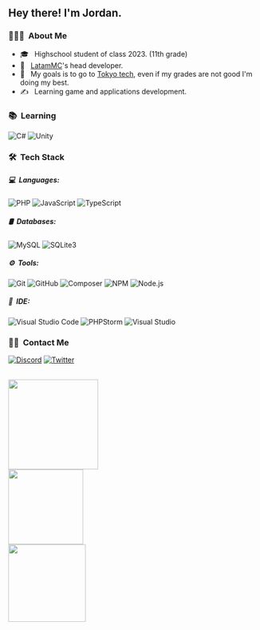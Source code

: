 <h2> Hey there! I'm Jordan. </h2>

<h3> 👨🏻‍💻 &nbsp;About Me </h3>

- 🎓 &nbsp; Highschool student of class 2023. (11th grade)
- 💼 &nbsp; [LatamMC](https://www.github.com/LatamMC)'s head developer.
- 🌱 &nbsp; My goals is to go to [Tokyo tech](https://www.titech.ac.jp/english/), even if my grades are not good I'm doing my best.
- ✍️ &nbsp; Learning game and applications development.


<h3> 📚 &nbsp;Learning</h3>

  ![C#](https://img.shields.io/badge/C%23-239120?style=for-the-badge&logo=c-sharp&logoColor=white)
  ![Unity](https://img.shields.io/badge/Unity-100000?style=for-the-badge&logo=unity&logoColor=white)

<h3> 🛠 &nbsp;Tech Stack</h3>
<h5> 💻 &nbsp;Languages: </h5>

  ![PHP](https://img.shields.io/badge/PHP-777BB4?style=for-the-badge&logo=php&logoColor=white)
  ![JavaScript](https://img.shields.io/badge/JavaScript-323330?style=for-the-badge&logo=javascript&logoColor=F7DF1E)
  ![TypeScript](https://img.shields.io/badge/TypeScript-007ACC?style=for-the-badge&logo=typescript&logoColor=white)

<h5> 🛢 &nbsp;Databases: </h5>

  ![MySQL](https://img.shields.io/badge/MySQL-00758F?style=for-the-badge&logo=mysql&logoColor=white)
  ![SQLite3](https://img.shields.io/badge/SQLite3-0080FE?style=for-the-badge&logo=sqlite&logoColor=white)

<h5> ⚙️ &nbsp;Tools: </h5>

  ![Git](https://img.shields.io/badge/Git-F1502F?style=for-the-badge&logo=git&logoColor=white)
  ![GitHub](https://img.shields.io/badge/GitHub-100000?style=for-the-badge&logo=github&logoColor=white)
  ![Composer](https://img.shields.io/badge/Composer-EFE0C4?style=for-the-badge&logo=Composer&logoColor=black)
  ![NPM](https://img.shields.io/badge/NPM-white?style=for-the-badge&logo=npm&logoColor=white)
  ![Node.js](https://img.shields.io/badge/Node.js-43853D?style=for-the-badge&logo=node.js&logoColor=white)

<h5> 🔧 &nbsp;IDE: </h5>

  ![Visual Studio Code](https://img.shields.io/badge/visual%20studio%20code-333333?style=for-the-badge&logo=visual-studio-code&logoColor=007ACC)
  ![PHPStorm](https://img.shields.io/badge/PHPStorm-D06EF7?style=for-the-badge&logo=phpstorm&logoColor=black)
  ![Visual Studio](https://img.shields.io/badge/visual%20studio-333333?style=for-the-badge&logo=visual-studio&logoColor=007ACC)

<h3> 🤝🏻 &nbsp;Contact Me </h3>

<a href="https://discord.com/users/805887700208189472" target="_blank"><img alt="Discord" src="https://img.shields.io/badge/Discord-7289DA?style=for-the-badge&logo=discord&logoColor=white"></a>
<a href="https://twitter.com/JustJ0rd4n" target="_blank"><img alt="Twitter" src="https://img.shields.io/badge/Twitter-1DA1F2?style=for-the-badge&logo=twitter&logoColor=white"></a>

<br/>

<a href="https://github.com/JustJ0rd4n">
  <img height="180em" src="https://github-readme-stats.vercel.app/api?username=JustJ0rd4n&show_icons=true&count_private=true"/>
  <br/>
  <img height="150em" src="https://github-readme-stats.vercel.app/api/top-langs/?username=JustJ0rd4n&layout=compact"/>
  <br/>
</a>
<a href="https://myanimelist.net/profile/JustJ0rd4n" target="_blank"><img height="155em" src="https://malsignature.com/?/view?username=JustJ0rd4n&style=normal"/> <a/>
